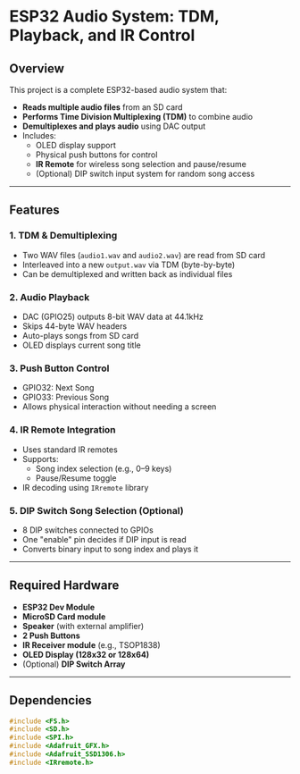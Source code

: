 # ESP32 Audio System: TDM, Playback, and IR Control

## Overview

This project is a complete ESP32-based audio system that:

- **Reads multiple audio files** from an SD card
- **Performs Time Division Multiplexing (TDM)** to combine audio
- **Demultiplexes and plays audio** using DAC output
- Includes:
  - OLED display support
  - Physical push buttons for control
  - **IR Remote** for wireless song selection and pause/resume
  - (Optional) DIP switch input system for random song access

---

## Features

### 1. **TDM & Demultiplexing**
- Two WAV files (`audio1.wav` and `audio2.wav`) are read from SD card
- Interleaved into a new `output.wav` via TDM (byte-by-byte)
- Can be demultiplexed and written back as individual files

### 2. **Audio Playback**
- DAC (GPIO25) outputs 8-bit WAV data at 44.1kHz
- Skips 44-byte WAV headers
- Auto-plays songs from SD card
- OLED displays current song title

### 3. **Push Button Control**
- GPIO32: Next Song
- GPIO33: Previous Song
- Allows physical interaction without needing a screen

### 4. **IR Remote Integration**
- Uses standard IR remotes
- Supports:
  - Song index selection (e.g., 0–9 keys)
  - Pause/Resume toggle
- IR decoding using `IRremote` library

### 5. **DIP Switch Song Selection (Optional)**
- 8 DIP switches connected to GPIOs
- One "enable" pin decides if DIP input is read
- Converts binary input to song index and plays it

---

## Required Hardware

- **ESP32 Dev Module**
- **MicroSD Card module**
- **Speaker** (with external amplifier)
- **2 Push Buttons**
- **IR Receiver module** (e.g., TSOP1838)
- **OLED Display (128x32 or 128x64)**
- (Optional) **DIP Switch Array**

---

## Dependencies

```cpp
#include <FS.h>
#include <SD.h>
#include <SPI.h>
#include <Adafruit_GFX.h>
#include <Adafruit_SSD1306.h>
#include <IRremote.h>
